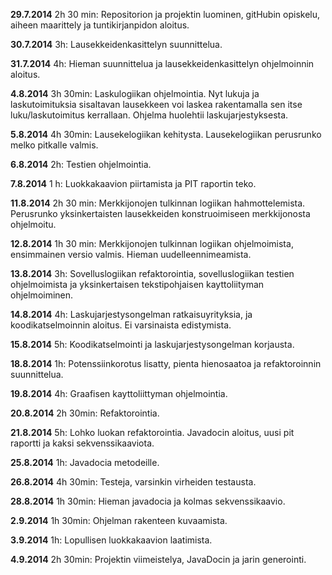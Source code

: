 **29.7.2014** 2h 30 min: Repositorion ja projektin luominen, gitHubin opiskelu,
aiheen maarittely ja tuntikirjanpidon aloitus.

**30.7.2014** 3h: Lausekkeidenkasittelyn suunnittelua.

**31.7.2014** 4h: Hieman suunnittelua ja lausekkeidenkasittelyn ohjelmoinnin aloitus.

**4.8.2014** 3h 30min: Laskulogiikan ohjelmointia. Nyt lukuja ja laskutoimituksia sisaltavan lausekkeen voi laskea
rakentamalla sen itse luku/laskutoimitus kerrallaan. Ohjelma huolehtii laskujarjestyksesta.

**5.8.2014** 4h 30min: Lausekelogiikan kehitysta. Lausekelogiikan perusrunko melko pitkalle valmis.

**6.8.2014** 2h: Testien ohjelmointia.

**7.8.2014** 1 h: Luokkakaavion piirtamista ja PIT raportin teko.

**11.8.2014** 2h 30 min: Merkkijonojen tulkinnan logiikan hahmottelemista. Perusrunko yksinkertaisten lausekkeiden
konstruoimiseen merkkijonosta ohjelmoitu.

**12.8.2014** 1h 30 min: Merkkijonojen tulkinnan logiikan ohjelmoimista, ensimmainen versio valmis. Hieman uudelleennimeamista.

**13.8.2014** 3h: Sovelluslogiikan refaktorointia, sovelluslogiikan testien ohjelmoimista ja yksinkertaisen tekstipohjaisen
kayttoliityman ohjelmoiminen.

**14.8.2014** 4h: Laskujarjestysongelman ratkaisuyrityksia, ja
koodikatselmoinnin aloitus. Ei varsinaista edistymista.

**15.8.2014** 5h: Koodikatselmointi ja laskujarjestysongelman korjausta.

**18.8.2014** 1h: Potenssiinkorotus lisatty, pienta hienosaatoa ja refaktoroinnin suunnittelua.

**19.8.2014** 4h: Graafisen kayttoliittyman ohjelmointia.

**20.8.2014** 2h 30min: Refaktorointia.

**21.8.2014** 5h: Lohko luokan refaktorointia. Javadocin aloitus, uusi pit raportti ja kaksi sekvenssikaaviota.

**25.8.2014** 1h: Javadocia metodeille.

**26.8.2014** 4h 30min: Testeja, varsinkin virheiden testausta.
 
**28.8.2014** 1h 30min: Hieman javadocia ja kolmas sekvenssikaavio.

**2.9.2014** 1h 30min: Ohjelman rakenteen kuvaamista.

**3.9.2014** 1h: Lopullisen luokkakaavion laatimista.

**4.9.2014** 2h 30min: Projektin viimeistelya, JavaDocin ja jarin generointi.

